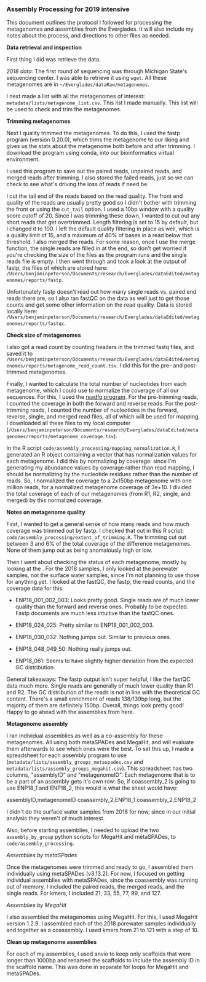 ### Assembly Processing for 2019 intensive

This document outlines the protocol I followed for processing the metagenomes and assemblies from the Everglades.
It will also include my notes about the process, and directions to other files as needed.

**Data retrieval and inspection**

First thing I did was retrieve the data.

*2018 data*:
The first round of sequencing was through Michigan State's sequencing center.
I was able to retrieve it using `wget`.
All these metagenomes are in `~/Everglades/dataRaw/metagenomes`.

I next made a list with all the metagenomes of interest: `metadata/lists/metagenome_list.csv`.
This list I made manually.
This list will be used to check and trim the metagenomes.


**Trimming metagenomes**

Next I quality trimmed the metagenomes.
To do this, I used the fastp program (version 0.20.0), which trims the metagenome to our liking and gives us the stats about the metagenome both before and after trimming.
I download the program using conda, into our bioinformatics virtual environment.

I used this program to save out the paired reads, unpaired reads, and merged reads after trimming.
I also stored the failed reads, just so we can check to see what's driving the loss of reads if need be.

I cut the tail end of the reads based on the read quality.
The front end quality of the reads are usually pretty good so I didn't bother with trimming the front or using the `cut_tail` option.
I used a 10bp window with a quality score cutoff of 20.
Since I was trimming these down, I wanted to cut out any short reads that get overtrimmed.
Length filtering is set to 15 by default, but I changed it to 100.
I left the default quality filtering in place as well, which is a quality limit of 15, and a maximum of 40% of bases in a read below that threshold.
I also merged the reads.
For some reason, once I use the merge function, the single reads are filled in at the end, so don't get worried if you're checking the size of the files as the program runs and the single reads file is empty.
I then went through and took a look at the output of fastp, the files of which are stored here: `/Users/benjaminpeterson/Documents/research/Everglades/dataEdited/metagenomes/reports/fastp`.

Unfortunately fastp doesn't read out how many single reads vs. paired end reads there are, so I also ran fastQC on the data as well just to get those counts and get some other information on the read quality.
Data is stored locally here: `/Users/benjaminpeterson/Documents/research/Everglades/dataEdited/metagenomes/reports/fastqc`.

**Check size of metagenomes**

I also got a read count by counting headers in the trimmed fastq files, and saved it to `/Users/benjaminpeterson/Documents/research/Everglades/dataEdited/metagenomes/reports/metagenome_read_count.tsv`.
I did this for the pre- and post-trimmed metagenomes.

Finally, I wanted to calculate the total number of nucleotides from each metagenome, which I could use to normalize the coverage of all our sequences.
For this, I used the [readfq program](https://github.com/billzt/readfq).
For the pre-trimming reads, I counted the coverage in both the forward and reverse reads.
For the post-trimming reads, I counted the number of nucleotides in the forward, reverse, single, and merged read files, all of which will be used for mapping.
I downloaded all these files to my local computer (`/Users/benjaminpeterson/Documents/research/Everglades/dataEdited/metagenomes/reports/metagenome_coverage.tsv`).

In the R script `code/assembly_processing/mapping_normalization.R`, I generated an R object containing a vector that has normalization values for each metagenome.
I did this by normalizing by coverage: since I'm generating my abundance values by coverage rather than read mapping, I should be normalizing by the nucleotide residues rather than the number of reads.
So, I normalized the coverage to a 2x150bp metagenome with one million reads, for a normalized metagenome coverage of 3e+10.
I divided the total coverage of each of our metagenomes (from R1, R2, single, and merged) by this normalized coverage.

**Notes on metagenome quality**

First, I wanted to get a general sense of how many reads and how much coverage was trimmed out by fastp.
I checked that out in this R script: `code/assembly_processing/extent_of_trimming.R`.
The trimming cut out between 3 and 6% of the total coverage of the difference metagenomes.
None of them jump out as being anomalously high or low.


Then I went about checking the status of each metagenome, mostly by looking at the .
For the 2018 samples, I only looked at the porewater samples, not the surface water samples, since I'm not planning to use those for anything yet.
I looked at the fastQC, the fastp, the read counts, and the coverage data for this.

- ENP18_001_002_003: Looks pretty good. Single reads are of much lower quality than the forward and reverse ones. Probably to be expected. Fastp documents are much less intuitive than the fastQC ones.

- ENP18_024_025: Pretty similar to ENP18_001_002_003.

- ENP18_030_032: Nothing jumps out. Similar to previous ones.

- ENP18_048_049_50: Nothing really jumps out.

- ENP18_061: Seems to have slightly higher deviation from the expected GC distribution.

General takeaways:
The fastp output isn't super helpful, I like the fastQC data much more.
Single reads are generally of much lower quality than R1 and R2.
The GC distribution of the reads is not in line with the theoretical GC content.
There's a small enrichment of reads 138/139bp long, but the majority of them are definitely 150bp.
Overall, things look pretty good!
Happy to go ahead with the assemblies from here.









**Metagenome assembly**

I ran individual assemblies as well as a co-assembly for these metagenomes.
All using both metaSPADes and MegaHit, and will evaluate them afterwards to see which ones were the best.
To set this up, I made a spreadsheet for each assembly program to use (`metadata/lists/assembly_groups_metaspades.csv` and `metadata/lists/assembly_groups_megahit.csv`).
This spreadsheet has two columns, "assemblyID" and "metagenomeID".
Each metagenome that is to be a part of an assembly gets it's own row:
So, if coassembly_2 is going to use ENP18_1 and ENP18_2, this would is what the sheet would have:

assemblyID,metagenomeID
coassembly_2,ENP18_1
coassembly_2,ENP18_2

I didn't do the surface water samples from 2018 for now, since in our initial analysis they weren't of much interest.

Also, before starting assemblies, I needed to upload the two `assembly_by_group` python scripts for MegaHit and metaSPADes, to `code/assembly_processing`.

*Assemblies by metaSPades*

Once the metagenomes were trimmed and ready to go, I assembled them individually using metaSPADes (v3.13.2).
For now, I focused on getting individual assemblies with metaSPADes, since the coassembly was running out of memory.
I included the paired reads, the merged reads, and the single reads.
For kmers, I included 21, 33, 55, 77, 99, and 127.

*Assemblies by MegaHit*

I also assembled the metagenomes using MegaHit.
For this, I used MegaHit version 1.2.9.
I assembled each of the 2018 porewater samples individually and together as a coassembly.
I used kmers from 21 to 121 with a step of 10.


**Clean up metagenome assemblies**

For each of my assemblies, I used anvio to keep only scaffolds that were longer than 1000bp and renamed the scaffolds to include the assembly ID in the scaffold name.
This was done in separate for loops for MegaHit and metaSPADes.
